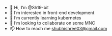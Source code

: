 - 👋 Hi, I’m @Sh19-bit
- 👀 I’m interested in front-end development
- 🌱 I’m currently learning kubernetes
- 💞️ I’m looking to collaborate on some MNC
- 📫 How to reach me shubhishree03@gmail.com

<!---
Sh19-bit/Sh19-bit is a ✨ special ✨ repository because its `README.md` (this file) appears on your GitHub profile.
You can click the Preview link to take a look at your changes.
--->
